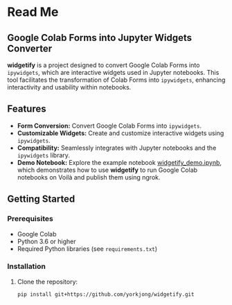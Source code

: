 # Read Me

## Google Colab Forms into Jupyter Widgets Converter

**widgetify** is a project designed to convert Google Colab Forms into `ipywidgets`, which are interactive widgets used in Jupyter notebooks. This tool facilitates the transformation of Colab Forms into `ipywidgets`, enhancing interactivity and usability within notebooks.

## Features

- **Form Conversion:** Convert Google Colab Forms into `ipywidgets`.
- **Customizable Widgets:** Create and customize interactive widgets using `ipywidgets`.
- **Compatibility:** Seamlessly integrates with Jupyter notebooks and the `ipywidgets` library.
- **Demo Notebook:** Explore the example notebook [widgetify_demo.ipynb](https://github.com/yorkjong/widgetify/blob/main/notebooks/widgetify_demo.ipynb), which demonstrates how to use **widgetify** to run Google Colab notebooks on Voilà and publish them using ngrok.

## Getting Started

### Prerequisites

- Google Colab
- Python 3.6 or higher
- Required Python libraries (see `requirements.txt`)

### Installation

1. Clone the repository:

   ```bash
   pip install git+https://github.com/yorkjong/widgetify.git
   ```

